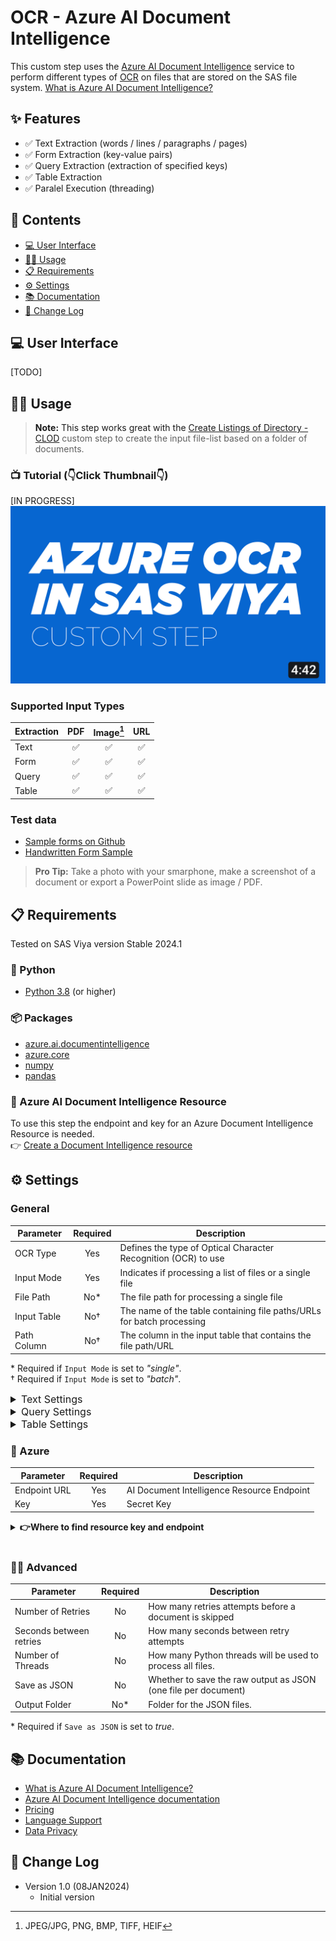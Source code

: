 # OCR - Azure AI Document Intelligence
This custom step uses the [Azure AI Document Intelligence](https://azure.microsoft.com/en-us/products/ai-services/ai-document-intelligence) service to perform different types of [OCR](https://en.wikipedia.org/wiki/Optical_character_recognition) on files that are stored on the SAS file system. [What is Azure AI Document Intelligence?](https://learn.microsoft.com/en-us/azure/ai-services/document-intelligence/overview?view=doc-intel-4.0.0)


## ✨ Features
- ✅ Text Extraction (words / lines / paragraphs / pages)
- ✅ Form Extraction (key-value pairs)
- ✅ Query Extraction (extraction of specified keys)
- ✅ Table Extraction
- ✅ Paralel Execution (threading)

## 📖 Contents
- [💻 User Interface](#user-interface)
- [👩‍💻 Usage](#usage)
- [📋 Requirements](#requirements)
- [⚙️ Settings](#settings)
- [📚 Documentation](#documentation)
- [📝 Change Log](#change-log)

<a name="user-interface"/>

## 💻 User Interface
[TODO]

<a name="usage"/>

## 👩‍💻 Usage

> **Note:** This step works great with the [Create Listings of Directory - CLOD](https://github.com/sassoftware/sas-studio-custom-steps/tree/main/Create%20Listing%20of%20Directory%20CLOD) custom step  to create the input file-list based on a folder of documents. 

### 📺 Tutorial (👇Click Thumbnail👇)
[IN PROGRESS]
[![YOUTUBE THUMBNAIL](<img/thumbnail azure ocr custom step.jpg>)](https://youtu.be/RP0CHuIbVGE)

### Supported Input Types

| Extraction        | PDF | Image[^1] | URL           |
|--------------|:---:|:---------:|:-------------:|
| Text         |  ✅  |     ✅    |       ✅      |
| Form         |  ✅  |     ✅    |       ✅      |
| Query        |  ✅  |     ✅    |       ✅      |
| Table        |  ✅  |     ✅    |       ✅      |



[^1]: JPEG/JPG, PNG, BMP, TIFF, HEIF
### Test data
- [Sample forms on Github](https://github.com/Azure/azure-sdk-for-python/tree/main/sdk/documentintelligence/azure-ai-documentintelligence/samples/sample_forms)
- [Handwritten Form Sample](https://www.nist.gov/image/sd19jpg)


> **Pro Tip:** Take a photo with your smarphone, make a screenshot of a document or export a PowerPoint slide as image / PDF.

<a name="requirements"/>

## 📋 Requirements

Tested on SAS Viya version Stable 2024.1

### 🐍 Python
- [Python 3.8](https://www.python.org/downloads/) (or higher)

### 📦 Packages
- [azure.ai.documentintelligence](https://pypi.org/project/azure-ai-documentintelligence/)
- [azure.core](https://pypi.org/project/azure-core/)
- [numpy](https://pypi.org/project/numpy/)
- [pandas](https://pypi.org/project/pandas/)

### 🤖 Azure AI Document Intelligence Resource
To use this step the endpoint and key for an Azure Document Intelligence Resource is needed. <br> 👉 [Create a Document Intelligence resource](https://learn.microsoft.com/en-us/azure/ai-services/document-intelligence/create-document-intelligence-resource?view=doc-intel-4.0.0)

<a name="settings"/>

## ⚙️ Settings

### General
| Parameter   | Required      | Description                                                      |
|-------------|:---------------:|------------------------------------------------------------------|
| OCR Type    | Yes           | Defines the type of Optical Character Recognition (OCR) to use   |
| Input Mode  | Yes           | Indicates if processing a list of files or a single file         
| File Path   | No*           | The file path for processing a single file                       |
| Input Table | No†           | The name of the table containing file paths/URLs for batch processing |
| Path Column | No†           | The column in the input table that contains the file path/URL    |

\* Required if ``Input Mode`` is set to *"single"*. <br>
† Required if ``Input Mode`` is set to *"batch"*.

<details>
  <summary style="font-size: 16px;">Text Settings</summary>
  
| Parameter            | Required | Description                                                                                     |
|----------------------|:--------:|-------------------------------------------------------------------------------------------------|
| Granularity |    Yes     | Defines granularity of the text output (e.g. word, line, paragrpah, page).  Has implications regarding extraction output (e.g. 'role' only for paragraphs, 'confidence' only for words/pages)<ul><li>**word** -  includes *confidence* value</li><li>**line** - text line per row</li><li>**paragraph** - includes 'role' of a given paragraph (heading, etc..)</li><li>**page** - everything one one page</li></ul> |

</details>

<details>
  <summary style="font-size: 16px;">Query Settings</summary>
  
| Parameter       | Required | Description                                                                                                         |
|-----------------|:--------:|---------------------------------------------------------------------------------------------------------------------|
| Query Fields    |    Yes    | List of keys that are used as queries in the extraction process.                                                    |
| Exclude Metadata|    No    | If set to 'yes', all meta information from the extraction will be ignored, and the output will only contain a column per key and a row per file. |

</details>

<details>
  <summary style="font-size: 16px;">Table Settings</summary>
  
| Parameter             | Required | Description                                                                                                               |
|-----------------------|:--------:|---------------------------------------------------------------------------------------------------------------------------|
| Table Output Format   |    Yes    | Defines the output format for table extraction: <ul><li>**map** - outputs (col_id, row_id, value) for later reconstruction</li><li>**reference** - outputs a row per table with a uuid as reference, stored in the defined library</li><li>**table** - outputs one table through standard output, supports only one table and one file</li></ul> |
| Table Output Library  |    No*    | Defines the output library for extracted. tables                                  |
| Select Tables         |    No†    | Defines if a table per document is selected.                                                          |
| Table Selection Method|    No    | Defines the method to select the table per document that is extracted: <ul><li>**index** - uses the index to select the extracted table.</li><li>**size** - selects the table with the most cells.</li></ul> |
| Table Index           |    No‡    | Table index to extract.                                                    |

\* Only available if ``Table Output Format`` is set to *"reference"*. <br>
† Defaults to true when ``Table Output Format`` is *"table"*. <br>
‡ Required if ``Table Selection Method`` is set to *"index"*

</details>

### 🔐 Azure
| Parameter  | Required | Description |
|---------------------|:----------:|--------------------------------|
|Endpoint URL| Yes | AI Document Intelligence Resource Endpoint |
|Key |Yes| Secret Key |

<details>
  <summary style="font-weight: bold;">👉Where to find resource key and endpoint</summary>

  ![](img/keys-and-endpoint.png)
</details>
<br>


### 🧙‍♂️ Advanced

| Parameter  | Required | Description |
|---------------------|:----------:|--------------------------------|
|Number of Retries| No |How many retries attempts before a document is skipped|
|Seconds between retries|No| How many seconds between retry attempts|
|Number of Threads|No|How many Python threads will be used to process all files.|
|Save as JSON|No|Whether to save the raw output as JSON (one file per document)|
|Output Folder|No*|Folder for the JSON files.|

\* Required if ``Save as JSON`` is set to *true*.

<a name="documentation"/>

## 📚 Documentation
- [What is Azure AI Document Intelligence?](https://learn.microsoft.com/en-us/azure/ai-services/document-intelligence/overview?view=doc-intel-4.0.0)
- [Azure AI Document Intelligence documentation](https://learn.microsoft.com/en-US/azure/ai-services/document-intelligence/?view=doc-intel-4.0.0&viewFallbackFrom=form-recog-3.0.0&branch=release-build-cogserv-forms-recognizer)
- [Pricing](https://azure.microsoft.com/en-us/pricing/details/ai-document-intelligence/#pricing)
- [Language Support](https://learn.microsoft.com/en-GB/azure/ai-services/document-intelligence/language-support-ocr?view=doc-intel-4.0.0&tabs=read-print%2Clayout-print%2Cgeneral)
- [Data Privacy](https://learn.microsoft.com/en-us/legal/cognitive-services/document-intelligence/data-privacy-security)
  
<a name="change-log"/>

## 📝 Change Log
* Version 1.0 (08JAN2024) 
    * Initial version
